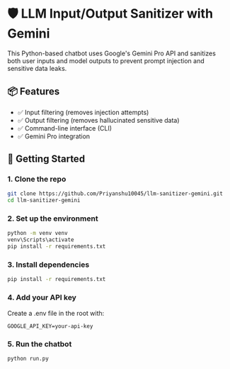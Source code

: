 # 🛡️ LLM Input/Output Sanitizer with Gemini

This Python-based chatbot uses Google's Gemini Pro API and sanitizes both user inputs and model outputs to prevent prompt injection and sensitive data leaks.

## 📦 Features

- ✅ Input filtering (removes injection attempts)
- ✅ Output filtering (removes hallucinated sensitive data)
- ✅ Command-line interface (CLI)
- ✅ Gemini Pro integration

 ## 🚀 Getting Started

### 1. Clone the repo 

```bash
git clone https://github.com/Priyanshu10045/llm-sanitizer-gemini.git
cd llm-sanitizer-gemini
```

### 2. Set up the environment

```bash
python -m venv venv
venv\Scripts\activate
pip install -r requirements.txt
```

### 3. Install dependencies
```bash
pip install -r requirements.txt
```

### 4. Add your API key
Create a .env file in the root with:

```env
GOOGLE_API_KEY=your-api-key
```

### 5. Run the chatbot
```bash
python run.py
```
